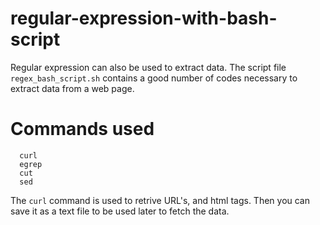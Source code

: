 # regular-expression-with-bash-script

Regular expression can also be used to extract data. The script file `regex_bash_script.sh` contains a good number of codes necessary to extract data from a web page. 

# Commands used

      curl  
      egrep  
      cut  
      sed  
      
 
 The `curl` command is used to retrive URL's, and html tags. Then you can save it as a text file to be used later to fetch the data.
